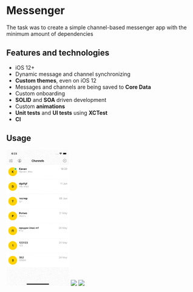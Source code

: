# Messenger

The task was to create a simple channel-based messenger app with the minimum amount of dependencies


## Features and technologies
- iOS 12+
- Dynamic message and channel synchronizing
- <b>Custom themes</b>, even on iOS 12
- Messages and channels are being saved to <b>Core Data</b>
- Custom onboarding
- <b>SOLID</b> and <b>SOA</b> driven development
- Custom <b>animations</b>
- <b>Unit tests</b> and <b>UI tests</b> using <b>XCTest</b>
- <b>CI</b>

## Usage

<span>
<img src="./media/gif1.gif" width="33%" />
<img src="./media/gif2.gif" width="33%" />
<img src="./media/gif3.gif" width="33%" />
</span>